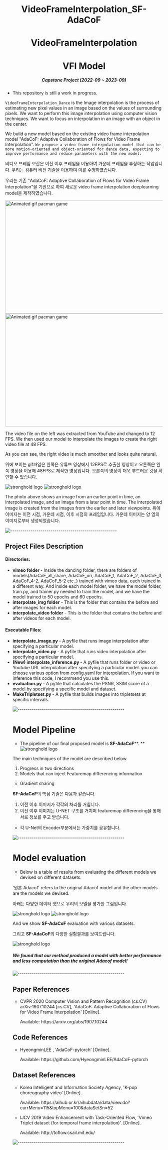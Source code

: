 <h1 align = "center"> VideoFrameInterpolation_SF-AdaCoF </h1>

<h1 align="center"> VideoFrameInterpolation </h1>

<h1 align="center"> VFI Model </h1>

<h5 align="center"> Capstone Project  (2022-09 ~ 2023-09) </h5>

* This repository is still a work in progress.

`VideoFrameInterpolation_Dance` is the Image interpolation is the process of estimating new pixel values in an image based on the values of surrounding pixels.
We want to perform this image interpolation using computer vision techniques.
We want to focus on interpolation in an image with an object in the center.

We build a new model based on the existing video frame interpolation model "AdaCoF: Adaptive Collaboration of Flows for Video Frame Interpolation".
`We propose a video frame interpolation model that can be more motion-oriented and object-oriented for dance data, expecting to improve performance and reduce parameters with the new model.`

비디오 프레임 보간은 이전 이후 프레임을 이용하여 가운데 프레임을 추정하는 작업입니다.
우리는 컴퓨터 비전 기술을 이용하여 이를 수행하였습니다.

우리는 기존 "AdaCoF: Adaptive Collaboration of Flows for Video Frame Interpolation"을 기반으로 하여 새로운 video frame interpolation deeplearning model을 제작하였습니다.

<p float="center">
  <img src="gif/before4.gif" alt="Animated gif pacman game" height="360px" width="640px" />
  <img src="gif/after4.gif" alt="Animated gif pacman game" height="360px" width="640px" />
</p>

The video file on the left was extracted from YouTube and changed to 12 FPS. We then used our model to interpolate the images to create the right video file at 48 FPS.

As you can see, the right video is much smoother and looks quite natural.

위에 보이는 gif파일은 왼쪽은 유튜브 영상에서 12FPS로 추출한 영상이고 오른쪽은 왼쪽 영상을 이용해 48FPS로 제작한 영상입니다.
오른쪽의 영상이 더욱 부드러운 것을 확인할 수 있습니다.

![stronghold logo](img/interpolation_image1.png)
![stronghold logo](img/interpolation_image2.png)


The photo above shows an image from an earlier point in time, an interpolated image, and an image from a later point in time. The interpolated image is created from the images from the earlier and later viewpoints.
위에 이미지는 이전 시점, 가운데 시점, 이후 시점의 프레임입니다. 가운데 이미지는 양 옆의 이미지로부터 생성되었습니다.





![-----------------------------------------------------](https://raw.githubusercontent.com/andreasbm/readme/master/assets/lines/rainbow.png)




<h2> Project Files Description </h2>

<h4>Directories:</h4>
<ul>
  
  <li><b> vimeo folder </b> - Inside the dancing folder, there are folders of models(AdaCoF_all_share, AdaCoF_ori, AdaCoF_1, AdaCoF_2, AdaCoF_3, AdaCoF_4-2, AdaCoF_5-2 etc..) trained with vimeo data, each trained in a different way.
  And inside each model folder, we have the model folder, train.py, and trainer.py needed to train the model, and we have the model trained to 50 epochs and 60 epochs.


  <li><b>interpolate_img folder</b> - This is the folder that contains the before and after images for each model.</li>


  <li><b>interpolate_video folder</b> - This is the folder that contains the before and after videos for each model.</li>

</ul>



<h4>Executable Files:</h4>
<ul>
  
  <li><b> interpolate_image.py </b> - A pyfile that runs image interpolation after specifying a particular model.


  <li><b> interpolate_video.py </b> - A pyfile that runs video interpolation after specifying a particular model.</li>

  <li><b> (New) interpolate_inference.py </b> - A pyfile that runs folder or video or Youtube URL interpolation after specifying a particular model. you can choose various option from config.yaml for interpolation. If you want to inference this code, I recommend you use this. </li>

  <li><b> evaluation.py </b> - A pyfile that calculates the PSNR, SSIM score of a model by specifying a specific model and dataset.</li>


  <li><b> MakeTripletset.py </b> - A pyfile that builds images into tripletsets at specific intervals.</li>






![-----------------------------------------------------](https://raw.githubusercontent.com/andreasbm/readme/master/assets/lines/rainbow.png)




# Model Pipeline
-   The pipeline of our final proposed model is **SF-AdaCoF****. **
![stronghold logo](img/PROCESS.png)

The main techniques of the model are described below.

1. Progress in two directions
2. Models that can inject Featuremap differencing information
   
  + Gradient sharing



**SF-AdaCoF**의 핵심 기술은 다음과 같습니다.

1. 이전 이후 이미지가 각각의 처리를 거칩니다.
2. 이전 이후 이미지는 U-NET 구조를 거치며 featuremap differencing을 통해 서로 정보를 주고 받습니다.

  + 각 U-Net의 Encoder부분에서는 가중치를 공유합니다.


![-----------------------------------------------------](https://raw.githubusercontent.com/andreasbm/readme/master/assets/lines/rainbow.png)



# Model evaluation
-   Below is a table of results from evaluating the different models we devised on different datasets.

'원본 Adacof' refers to the original Adacof model and the other models are the models we devised.

아래는 다양한 데이터 셋으로 우리의 모델을 평가한 그림입니다.

![stronghold logo](img/Result.png)
![stronghold logo](img/Result2.png)


And we show **SF-AdaCoF** evaluation with various datasets.

그리고 **SF-AdaCoF**의 다양한 실험결과를 보여드립니다.

![stronghold logo](img/eval.png)
<h5>We found that our method produced a model with better performance and less computation than the original Adacof model!</h5>





![-----------------------------------------------------](https://raw.githubusercontent.com/andreasbm/readme/master/assets/lines/rainbow.png)



<h2> Paper References</h2>
<ul>
  <li><p>	CVPR 2020 Computer Vision and Pattern Recognition (cs.CV)	arXiv:1907.10244 [cs.CV], 'AdaCoF: Adaptive Collaboration of Flows for Video Frame Interpolation' [Online].</p>
      <p>Available: https://arxiv.org/abs/1907.10244</p>
  </li>

</ul>

<h2> Code References</h2>
<ul>
  <li><p>	HyeongminLEE
, 'AdaCoF-pytorch' [Online].</p>
      <p>Available: https://github.com/HyeongminLEE/AdaCoF-pytorch</p>
  </li>

</ul>


<h2> Dataset References</h2>
<ul>
  <li><p>Korea Intelligent and Information Society Agency, 'K-pop choreography video' [Online].</p>
      <p>Available: https://aihub.or.kr/aihubdata/data/view.do?currMenu=115&topMenu=100&dataSetSn=52</p>
  </li>
  <li><p>IJCV 2019
Video Enhancement with Task-Oriented Flow, 'Vimeo Triplet dataset (for temporal frame interpolation)'. [Online].</p>
      <p>Available: http://toflow.csail.mit.edu/</p>
  </li>
</ul>



![-----------------------------------------------------](https://raw.githubusercontent.com/andreasbm/readme/master/assets/lines/rainbow.png)
